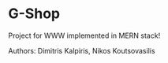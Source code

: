 # G-Shop
Project for WWW implemented in MERN stack!


Authors: Dimitris Kalpiris, Nikos Koutsovasilis
